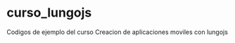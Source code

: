 curso_lungojs
=============

Codigos de ejemplo del curso Creacion de aplicaciones moviles con lungojs
